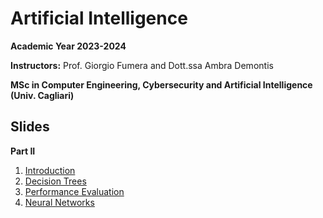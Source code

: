 # Artificial Intelligence

**Academic Year 2023-2024** 

**Instructors:** Prof. Giorgio Fumera and Dott.ssa Ambra Demontis

**MSc in Computer Engineering, Cybersecurity and Artificial Intelligence (Univ. Cagliari)**

## Slides


**Part II**

1. [Introduction](https://github.com/unica-ai.github.io/raw/main/slides/AI_ML_introduction.pdf)
2. [Decision Trees](https://github.com/unica-ai.github.io/raw/main/slides/AI_ML_decision_trees.pdf)
3. [Performance Evaluation](https://github.com/unica-ai.github.io/raw/main/slides/AI_ML_performance_evaluation.pdf)
4. [Neural Networks](https://github.com/unica-ai.github.io/raw/main/slides/AI_ML_neural_network.pdf)

